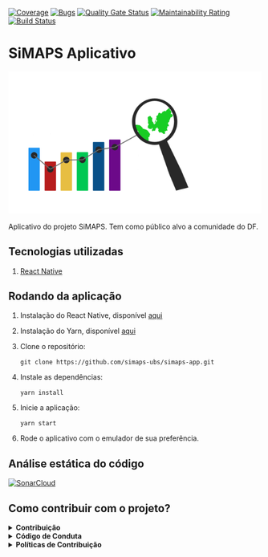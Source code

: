 [![Coverage](https://sonarcloud.io/api/project_badges/measure?project=mecassauro_RADAR-frontend&metric=coverage)](https://sonarcloud.io/dashboard?id=mecassauro_RADAR-frontend)
[![Bugs](https://sonarcloud.io/api/project_badges/measure?project=mecassauro_RADAR-frontend&metric=bugs)](https://sonarcloud.io/dashboard?id=mecassauro_RADAR-frontend)
[![Quality Gate Status](https://sonarcloud.io/api/project_badges/measure?project=mecassauro_RADAR-frontend&metric=alert_status)](https://sonarcloud.io/dashboard?id=mecassauro_RADAR-frontend)
[![Maintainability Rating](https://sonarcloud.io/api/project_badges/measure?project=mecassauro_RADAR-frontend&metric=sqale_rating)](https://sonarcloud.io/dashboard?id=mecassauro_RADAR-frontend)
[![Build Status](https://travis-ci.org/mecassauro/RADAR-frontend.svg?branch=master)](https://travis-ci.org/mecassauro/RADAR-frontend)

# SiMAPS Aplicativo

<p align="center">
  <img src="./img/logo.svg" alt="logo">
</p>

Aplicativo do projeto SiMAPS. Tem como público alvo a comunidade do DF.

## Tecnologias utilizadas

1. [React Native](https://reactnative.dev/)

## Rodando da aplicação

1) Instalação do React Native, disponível [aqui](https://reactnative.dev/docs/environment-setup)

2) Instalação do Yarn, disponível [aqui](https://classic.yarnpkg.com/en/docs/install/#debian-stable)

3) Clone o repositório:

    ```
    git clone https://github.com/simaps-ubs/simaps-app.git
    ```

4) Instale as dependências:
  
    ```
    yarn install
    ``` 
5) Inicie a aplicação:

   ```
   yarn start
   ``` 
5) Rode o aplicativo com o emulador de sua preferência.

## Análise estática do código

[![SonarCloud](https://sonarcloud.io/images/project_badges/sonarcloud-white.svg)](https://sonarcloud.io/dashboard?id=mecassauro_RADAR-frontend)

 ## Como contribuir com o projeto?

 <details><summary><b>Contribuição</b></summary>
 1. <a href="https://github.com/simaps-ubs/simaps-app/blob/master/docs/CONTRIBUTING.md">Guia de Contribuição</a>
 </details>

<details><summary><b>Código de Conduta</b></summary>
1. <a href="https://github.com/simaps-ubs/simaps-app/blob/master/docs/CODE_OF_CONDUCT.md">Código de Conduta</a>
</details>

<details><summary><b>Políticas de Contribuição</b></summary>
1. <a href="https://github.com/simaps-ubs/docs/blob/master/docs/gcs.md">Política de branchs/commits/</a>
</details>




